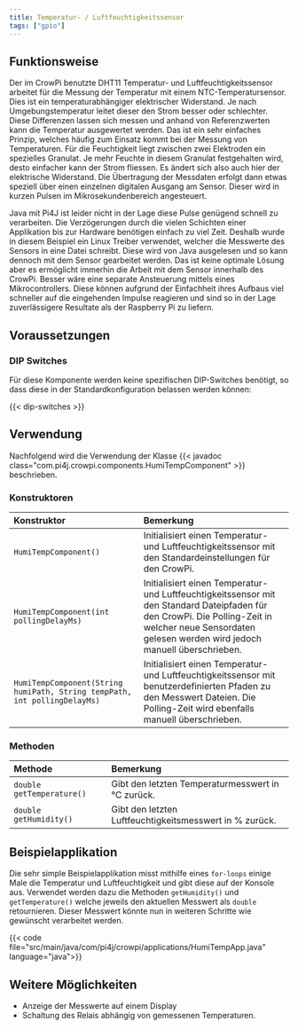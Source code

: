 ```yaml
---
title: Temperatur- / Luftfeuchtigkeitssensor
tags: ["gpio"]
---
```


## Funktionsweise

Der im CrowPi benutzte DHT11 Temperatur- und Luftfeuchtigkeitssensor arbeitet für die Messung der Temperatur mit einem NTC-Temperatursensor.
Dies ist ein temperaturabhängiger elektrischer Widerstand. Je nach Umgebungstemperatur leitet dieser den Strom besser oder schlechter. Diese
Differenzen lassen sich messen und anhand von Referenzwerten kann die Temperatur ausgewertet werden. Das ist ein sehr einfaches Prinzip,
welches häufig zum Einsatz kommt bei der Messung von Temperaturen. Für die Feuchtigkeit liegt zwischen zwei Elektroden ein spezielles
Granulat. Je mehr Feuchte in diesem Granulat festgehalten wird, desto einfacher kann der Strom fliessen. Es ändert sich also auch hier der
elektrische Widerstand. Die Übertragung der Messdaten erfolgt dann etwas speziell über einen einzelnen digitalen Ausgang am Sensor. Dieser
wird in kurzen Pulsen im Mikrosekundenbereich angesteuert.

Java mit Pi4J ist leider nicht in der Lage diese Pulse genügend schnell zu verarbeiten. Die Verzögerungen durch die vielen Schichten einer
Applikation bis zur Hardware benötigen einfach zu viel Zeit. Deshalb wurde in diesem Beispiel ein Linux Treiber verwendet, welcher die
Messwerte des Sensors in eine Datei schreibt. Diese wird von Java ausgelesen und so kann dennoch mit dem Sensor gearbeitet werden. Das ist
keine optimale Lösung aber es ermöglicht immerhin die Arbeit mit dem Sensor innerhalb des CrowPi. Besser wäre eine separate Ansteuerung
mittels eines Mikrocontrollers. Diese können aufgrund der Einfachheit ihres Aufbaus viel schneller auf die eingehenden Impulse reagieren
und sind so in der Lage zuverlässigere Resultate als der Raspberry Pi zu liefern.

## Voraussetzungen

### DIP Switches

Für diese Komponente werden keine spezifischen DIP-Switches benötigt, so dass diese in der Standardkonfiguration belassen werden können:

{{< dip-switches >}}

## Verwendung

Nachfolgend wird die Verwendung der Klasse {{< javadoc class="com.pi4j.crowpi.components.HumiTempComponent" >}} beschrieben.

### Konstruktoren

| Konstruktor                                                               | Bemerkung                                                                                                                                                                                               |
|:--------------------------------------------------------------------------|:--------------------------------------------------------------------------------------------------------------------------------------------------------------------------------------------------------|
| `HumiTempComponent()`                                                     | Initialisiert einen Temperatur- und Luftfeuchtigkeitssensor mit den Standardeinstellungen für den CrowPi.                                                                                               |
| `HumiTempComponent(int pollingDelayMs)`                                   | Initialisiert einen Temperatur- und Luftfeuchtigkeitssensor mit den Standard Dateipfaden für den CrowPi. Die Polling-Zeit in welcher neue Sensordaten gelesen werden wird jedoch manuell überschrieben. |
| `HumiTempComponent(String humiPath, String tempPath, int pollingDelayMs)` | Initialisiert einen Temperatur- und Luftfeuchtigkeitssensor mit benutzerdefinierten Pfaden zu den Messwert Dateien. Die Polling-Zeit wird ebenfalls manuell überschrieben.                              |

### Methoden

| Methode                   | Bemerkung                                               |
|:--------------------------|:--------------------------------------------------------|
| `double getTemperature()` | Gibt den letzten Temperaturmesswert in °C zurück.       |
| `double getHumidity()`    | Gibt den letzten Luftfeuchtigkeitsmesswert in % zurück. |


## Beispielapplikation

Die sehr simple Beispielapplikation misst mithilfe eines `for-loops` einige Male die Temperatur und Luftfeuchtigkeit und gibt diese auf der
Konsole aus. Verwendet werden dazu die Methoden `getHumidity()` und `getTemperature()` welche jeweils den aktuellen Messwert als `double`
retournieren. Dieser Messwert könnte nun in weiteren Schritte wie gewünscht verarbeitet werden.

{{< code file="src/main/java/com/pi4j/crowpi/applications/HumiTempApp.java" language="java">}}

## Weitere Möglichkeiten

- Anzeige der Messwerte auf einem Display
- Schaltung des Relais abhängig von gemessenen Temperaturen.
